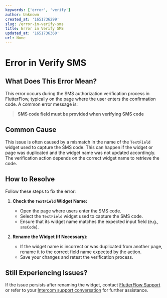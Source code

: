 ```yaml
---
keywords: ['error', 'verify']
author: Unknown
created_at: '1651736299'
slug: /error-in-verify-sms
title: Error in Verify SMS
updated_at: '1651736360'
url: None
---
```


# Error in Verify SMS

## What Does This Error Mean?

This error occurs during the SMS authorization verification process in FlutterFlow, typically on the page where the user enters the confirmation code. A common error message is:

> **SMS code field must be provided when verifying SMS code**

## Common Cause

This issue is often caused by a mismatch in the name of the `TextField` widget used to capture the SMS code. This can happen if the widget or page was duplicated and the widget name was not updated accordingly. The verification action depends on the correct widget name to retrieve the code.

## How to Resolve

Follow these steps to fix the error:

1. **Check the `TextField` Widget Name:**
   - Open the page where users enter the SMS code.
   - Select the `TextField` widget used to capture the SMS code.
   - Ensure that its widget name matches the expected input field (e.g., `smsCode`).

2. **Rename the Widget (If Necessary):**
   - If the widget name is incorrect or was duplicated from another page, rename it to the correct field name expected by the action.
   - Save your changes and retest the verification process.

## Still Experiencing Issues?

If the issue persists after renaming the widget, contact [FlutterFlow Support](mailto:support@flutterflow.io) or refer to your [Intercom support conversation](https://app.intercom.com/a/apps/w66h9try/inbox/inbox/unassigned/conversations/796) for further assistance.
